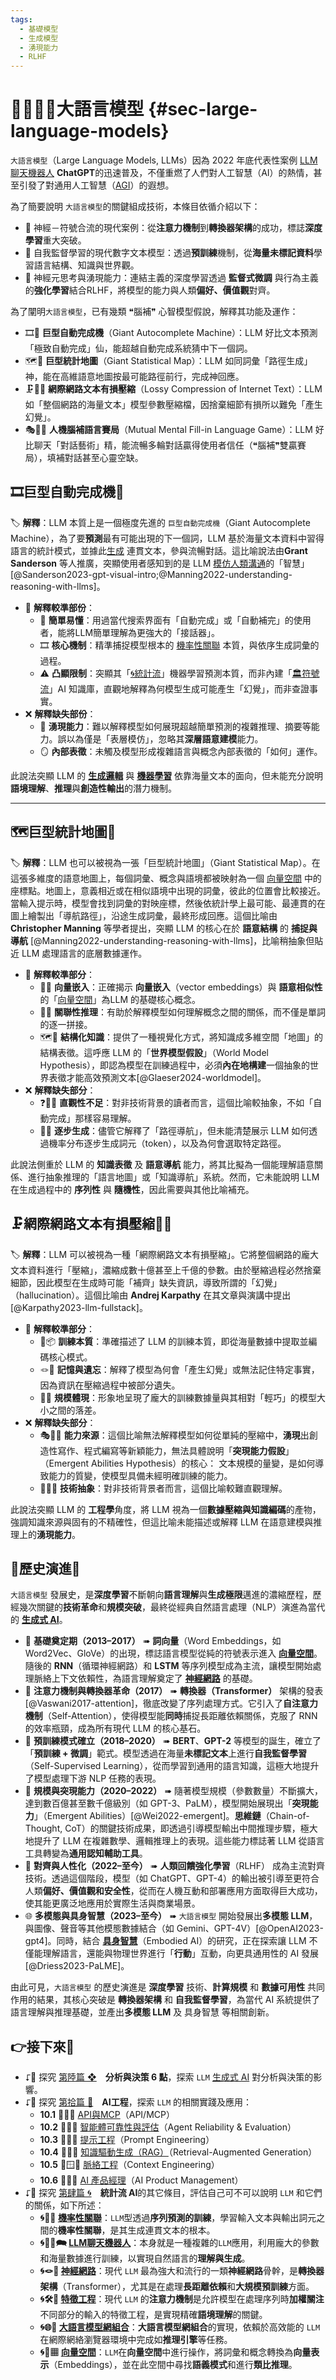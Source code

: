 ```yaml
---
tags:
  - 基礎模型
  - 生成模型
  - 湧現能力
  - RLHF
---
```

# 😵‍💫🧞‍♀️大語言模型 {#sec-large-language-models}

`大語言模型`（Large Language Models, LLMs）因為 2022 年底代表性案例 [LLM聊天機器人](04-02-llm_chatbots.zh-hant) **ChatGPT**的迅速普及，不僅重燃了人們對人工智慧（AI）的熱情，甚至引發了對通用人工智慧（[AGI](02-04-agi.zh-hant)）的遐想。

為了簡要說明 `大語言模型`的關鍵組成技術，本條目依循介紹以下：

- 🧠 神經－符號合流的現代案例：從**注意力機制**到**轉換器架構**的成功，標誌**深度學習**重大突破。
- 🔮 自我監督學習的現代數字文本模型：透過**預訓練**機制，從**海量未標記資料**學習語言結構、知識與世界觀。
- 🔼 神經元思考與湧現能力：連結主義的深度學習透過 **監督式微調** 與行為主義的**強化學習**結合RLHF，將模型的能力與人類**偏好、價值觀**對齊。

為了闡明`大語言模型`，已有幾類 ❝腦補❞ 心智模型假說，解釋其功能及運作：

- 🎞🤯 **巨型自動完成機**（Giant Autocomplete Machine）：LLM 好比文本預測「極致自動完成」仙，能超越自動完成系統猜中下一個詞。
- 🗺️🧭 **巨型統計地圖**（Giant Statistical Map）：LLM 如同詞彙「路徑生成」神，能在高維語意地圖按最可能路徑前行，完成神回應。
- 🗜️😵‍💫 **網際網路文本有損壓縮**（Lossy Compression of Internet Text）：LLM 如「整個網路的海量文本」模型參數壓縮檔，因捨棄細節有損所以難免「產生幻覺」。
- 🎭🧞‍♀️ **人機腦補語言賽局**（Mutual Mental Fill-in Language Game）：LLM 好比聊天「對話藝術」精，能流暢多輪對話贏得使用者信任（❝腦補❞雙贏賽局），填補對話甚至心靈空缺。

## 🎞巨型自動完成機🤯

🏷️ **解釋**：LLM 本質上是一個極度先進的 `巨型自動完成機`（Giant Autocomplete Machine），為了要**預測**最有可能出現的下一個詞，LLM 基於海量文本資料中習得語言的統計模式，並據此[生成](06-05-analysis_generative.zh-hant.md) 連貫文本，參與流暢對話。這比喻說法由**Grant Sanderson** 等人推廣，突顯使用者感知到的是 LLM [模仿人類溝通](01-01-Turing_Test.zh-hant.md)的「智慧」[@Sanderson2023-gpt-visual-intro;@Manning2022-understanding-reasoning-with-llms]。

- 🎯 **解釋較準部份**：
    - 🤯 **簡單易懂**：用過當代搜索界面有「自動完成」或「自動補完」的使用者，能將LLM簡單理解為更強大的「接話器」。
    - 🎞 **核心機制**：精準捕捉模型根本的 [機率性關聯](04-01-probabilistic_association.zh-hant) 本質，與依序生成詞彙的過程。
    - ⚠️ **凸顯限制**：突顯其「[🌀統計流](04----statistical_ai.zh-hant.md)」機器學習預測本質，而非內建「[🏛️符號流](03----symbolic_ai.zh-hant.md)」AI 知識庫，直觀地解釋為何模型生成可能產生「幻覺」，而非查證事實。
- ❌ **解釋缺失部份**：
    - 🤔 **湧現能力**：難以解釋模型如何展現超越簡單預測的複雜推理、摘要等能力。誤以為僅是「表層模仿」，忽略其**深層語意建模**能力。
    - 🪞 **內部表徵**：未觸及模型形成複雜語言與概念內部表徵的「如何」運作。

此說法突顯 LLM 的 **[生成邏輯](06-05-analysis_generative.zh-hant.md)** 與 **[機器學習](04-05-machine_learning_models.zh-hant.md)** 依靠海量文本的面向，但未能充分說明**語境理解**、**推理**與**創造性輸出**的潛力機制。

***
## 🗺️巨型統計地圖🧭

🏷️ **解釋**：LLM 也可以被視為一張「巨型統計地圖」（Giant Statistical Map）。在這張多維度的語意地圖上，每個詞彙、概念與語境都被映射為一個 [向量空間](04-07-vector_space.zh-hant.md) 中的座標點。地圖上，意義相近或在相似語境中出現的詞彙，彼此的位置會比較接近。當輸入提示時，模型會找到詞彙的對映座標，然後依統計學上最可能、最連貫的在圖上繪製出「導航路徑」，沿途生成詞彙，最終形成回應。這個比喻由 **Christopher Manning** 等學者提出，突顯 LLM 的核心在於 **語意結構** 的 **捕捉與導航** [@Manning2022-understanding-reasoning-with-llms]，比喻稍抽象但貼近 LLM 處理語言的底層數據運作。

- 🎯 **解釋較準部分**：
    - 🌌📍 **向量嵌入**：正確揭示 **向量嵌入**（vector embeddings）與 **語意相似性** 的「[向量空間](04-07-vector_space.zh-hant.md)」為LLM 的基礎核心概念。
    - 🧭🔗 **關聯性推理**：有助於解釋模型如何理解概念之間的關係，而不僅是單詞的逐一拼接。
    - 🗺️📐 **結構化知識**：提供了一種視覺化方式，將知識成多維空間「地圖」的結構表徵。這呼應 LLM 的「**世界模型假設**」（World Model Hypothesis），即認為模型在訓練過程中，必須**內在地構建**一個抽象的世界表徵才能高效預測文本[@Glaeser2024-worldmodel]。
- ❌ **解釋缺失部分**：
    - ❓😵‍💫 **直觀性不足**：對非技術背景的讀者而言，這個比喻較抽象，不如「自動完成」那樣容易理解。
    - 🎲🚶 **逐步生成**：儘管它解釋了「路徑導航」，但未能清楚展示 LLM 如何透過機率分布逐步生成詞元（token），以及為何會選取特定路徑。

此說法側重於 LLM 的 **知識表徵** 及  **語意導航** 能力，將其比擬為一個能理解語意關係、進行抽象推理的「語言地圖」或「知識導航」系統。然而，它未能說明 LLM 在生成過程中的 **序列性** 與 **隨機性**，因此需要與其他比喻補充。


## 🗜️網際網路文本有損壓縮😵‍💫

🏷️ **解釋**：LLM 可以被視為一種「網際網路文本有損壓縮」。它將整個網路的龐大文本資料進行「壓縮」，濃縮成數十億甚至上千億的參數。由於壓縮過程必然捨棄細節，因此模型在生成時可能「補齊」缺失資訊，導致所謂的「幻覺」（hallucination）。這個比喻由 **Andrej Karpathy** 在其文章與演講中提出 [@Karpathy2023-llm-fullstack]。

- 🎯 **解釋較準部分**：
	- 🤖📦 **訓練本質**：準確描述了 LLM 的訓練本質，即從海量數據中提取並編碼核心模式。
	- 🪢🧠 **記憶與遺忘**：解釋了模型為何會「產生幻覺」或無法記住特定事實，因為資訊在壓縮過程中被部分遺失。    
	- 📐📏 **規模體現**：形象地呈現了龐大的訓練數據量與其相對「輕巧」的模型大小之間的落差。
- ❌ **解釋缺失部分**：
    - 🎭🧞‍♀️ **能力來源**：這個比喻無法解釋模型如何從單純的壓縮中，**湧現**出創造性寫作、程式編寫等新穎能力，無法具體說明「**突現能力假設**」（Emergent Abilities Hypothesis）的核心： 文本規模的量變，是如何導致能力的質變，使模型具備未經明確訓練的能力。
    - 🧑‍💻🌌 **技術抽象**：對非技術背景者而言，這個比喻較難直觀理解。

此說法突顯 LLM 的 **工程學**角度，將 LLM 視為一個**數據壓縮與知識編碼**的產物，強調知識來源與固有的不精確性，但這比喻未能描述或解釋 LLM 在語意建模與推理上的**湧現能力**。


## 🔄歷史演進🗿

`大語言模型` 發展史，是**深度學習**不斷朝向**語言理解**與**生成極限**邁進的濃縮歷程，歷經幾次關鍵的**技術革命**和**規模突破**，最終從經典自然語言處理（NLP）演進為當代的 **[生成式 AI](06-05-analysis_generative.zh-hant.md)**。

- 📜 **基礎奠定期（2013–2017）** ➠ **詞向量**（Word Embeddings，如 Word2Vec、GloVe）的出現，標誌語言模型從純的符號表示進入 **[向量空間](04-07-vector_space.zh-hant.md)**。隨後的 **RNN**（循環神經網路）和 **LSTM** 等序列模型成為主流，讓模型開始處理脈絡上下文依賴性，為語言理解奠定了 **[神經網路](04-03-neural_networks.zh-hant.md)** 的基礎。
- 🌌 **注意力機制與轉換器革命（2017）** ➠ **轉換器（Transformer）** 架構的發表 [@Vaswani2017-attention]，徹底改變了序列處理方式。它引入了**自注意力機制**（Self-Attention），使得模型能**同時**捕捉長距離依賴關係，克服了 RNN 的效率瓶頸，成為所有現代 LLM 的核心基石。
- 🔮 **預訓練模式確立（2018–2020）** ➠ **BERT**、**GPT-2** 等模型的誕生，確立了 「**預訓練 + 微調**」範式。模型透過在海量**未標記文本**上進行**自我監督學習**（Self-Supervised Learning），從而學習到通用的語言知識，這極大地提升了模型處理下游 NLP 任務的表現。
- 🔼 **規模與突現能力（2020–2022）** ➠ 隨著模型規模（參數數量）不斷擴大，達到數百億甚至數千億級別（如 GPT-3、PaLM），模型開始展現出「**突現能力**」（Emergent Abilities）[@Wei2022-emergent]。**思維鏈**（Chain-of-Thought, CoT）的關鍵技術成果，即透過引導模型輸出中間推理步驟，極大地提升了 LLM 在複雜數學、邏輯推理上的表現。這些能力標誌著 LLM 從語言工具轉變為**通用認知輔助工具**。
- 🤝 **對齊與人性化（2022–至今）** ➠ **人類回饋強化學習**（RLHF） 成為主流對齊技術。透過這個階段，模型（如 ChatGPT、GPT-4）的輸出被引導至更符合人類**偏好、價值觀和安全性**，從而在人機互動和部署應用方面取得巨大成功，使其能更廣泛地應用於實際生活與商業場景。
- 🌐 **多模態與具身智慧（2023–至今）** ➠ `大語言模型` 開始發展出**多模態 LLM**，與圖像、聲音等其他模態數據結合（如 Gemini、GPT-4V）[@OpenAI2023-gpt4]。同時，結合 **[具身智慧](08----embodied_ai.zh-hant.md)**（Embodied AI）的研究，正在探索讓 LLM 不僅能理解語言，還能與物理世界進行「**行動**」互動，向更具通用性的 AI 發展 [@Driess2023-PaLME]。

由此可見，`大語言模型` 的歷史演進是 **深度學習** 技術、**計算規模** 和 **數據可用性** 共同作用的結果，其核心突破是 **轉換器架構** 和 **自我監督學習**，為當代 AI 系統提供了語言理解與推理基礎，並產出**多模態 LLM** 及 具身智慧 等相關創新。


## 👉接下來🪸

- ⮦🚦 探究 [第陸篇 ❖](06----analytics_decisions.zh-hant.md)　**分析與決策 6 點**，探索 `LLM` [生成式 AI](06-05-analysis_generative.zh-hant.md) 對分析與決策的影響。
- ⮦🚥 探究 [第拾篇 🌉](10----ai_engineering.zh-hant.md)　**AI工程**，探索 `LLM` 的相關實踐及應用：
	* **10.1** 🌉🔗🌐 [API與MCP](10-01-API_MCP.zh-hant.md)（API/MCP）
	* **10.2** 🌉🤖🚨 [智能體可靠性與評估](10-02-agent_reliability_evaluation.zh-hant.md)（Agent Reliability & Evaluation）
	* **10.3** 🌉❔📌 [提示工程](10-03-prompt_engineering.zh-hant.md)（Prompt Engineering）
	* **10.4** 🌉🔗📒 [知識驅動生成（RAG）](10-04-retrieval_augmented_generation.zh-hant.md)（Retrieval-Augmented Generation）
	* **10.5** 🌉🪟🧭 [脈絡工程](10-05-context_engineering.zh-hant.md)（Context Engineering） 
	* **10.6** 🎁🌱🚀 [AI 產品經理](10-06-AI_PM.zh-hant.md)（AI Product Management）
- ⮦🚦 探究 [第肆篇 🌀](04----statistical_ai.zh-hant)　**統計流 AI**的其它條目，評估自己可不可以說明 `LLM` 和它們的關係，如下所述：
	- **🌀🎲🌿 [機率性關聯](04-01-probabilistic_association.zh-hant)**：`LLM`型透過**序列預測的訓練**，學習輸入文本與輸出詞元之間的**機率性關聯**，是其生成連貫文本的根本。
	- **🌀🧞‍♀️🗪 [LLM聊天機器人](04-02-llm_chatbots.zh-hant)**：本身就是一種複雜的`LLM`應用，利用龐大的參數和海量數據進行訓練，以實現自然語言的**理解與生成**。   
	- **🌀🪢🧠 [神經網路](04-03-neural_networks.zh-hant)**：現代 `LLM` 最為強大和流行的一類**神經網路**骨幹，是**轉換器架構**（Transformer），尤其是在處理**長距離依賴**和**大規模預訓練**方面。     
	- **🌀🛠️🤏 [特徵工程](04-04-feature_engineering.zh-hant)**：現代 `LLM` 的**注意力機制**是允許模型在處理序列時**加權關注**不同部分的輸入的特徵工程，是實現精確**語境理解**的關鍵。  
    - **🌀🌐🔗 [大語言模型網組合](04-06-llm_webassembly.zh-hant)**：**大語言模型網組合**的實現，依賴於高效能的 `LLM` 在網際網絡瀏覽器環境中完成如**推理引擎**等任務。 
    - **🌀🌌▦ [向量空間](04-07-vector_space.zh-hant)**：`LLM`在**向量空間**中進行操作，將詞彙和概念轉換為**向量表示**（Embeddings），並在此空間中尋找**語義模式**和進行**類比推理**。

